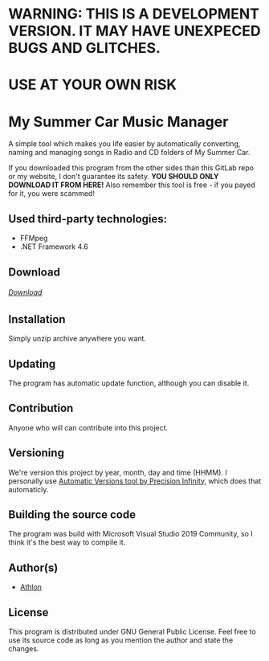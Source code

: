 # WARNING: THIS IS A DEVELOPMENT VERSION. IT MAY HAVE UNEXPECED BUGS AND GLITCHES.
# USE AT YOUR OWN RISK

# My Summer Car Music Manager
A simple tool which makes you life easier by automatically converting, naming and managing songs in Radio and CD folders of My Summer Car.

If you downloaded this program from the other sides than this GitLab repo or my website, I don't guarantee its safety. 
**YOU SHOULD ONLY DOWNLOAD IT FROM HERE!**
Also remember this tool is free - if you payed for it, you were scammed!

## Used third-party technologies:
- FFMpeg
- .NET Framework 4.6

## Download
###### [Download](https://gitlab.com/aathlon/msc-ogg/tree/master/mscmm.zip)

## Installation
Simply unzip archive anywhere you want.

## Updating
The program has automatic update function, although you can disable it.

## Contribution
Anyone who will can contribute into this project.

## Versioning
We're version this project by year, month, day and time (HHMM). I personally use [Automatic Versions tool by Precision Infinity](https://marketplace.visualstudio.com/items?itemName=PrecisionInfinity.AutomaticVersions), which does that automaticly.

## Building the source code
The program was build with Microsoft Visual Studio 2019 Community, so I think it's the best way to compile it.

## Author(s)
- [Athlon](http://athlon.kkmr.pl/)

## License
This program is distributed under GNU General Public License. Feel free to use its source code as long as you mention the author and state the changes.